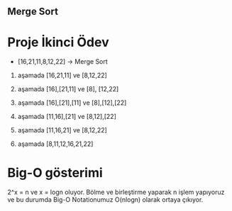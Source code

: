 ## Merge Sort
# Proje İkinci Ödev
- [16,21,11,8,12,22] -> Merge Sort

1. aşamada [16,21,11] ve [8,12,22] 

2. aşamada [16],[21,11] ve [8], [12,22] 

3. aşamada [16],[21],[11] ve [8],[12],[22] 

4. aşamada [11,16],[21] ve [8,12],[22] 

5. aşamada [11,16,21] ve [8,12,22] 

6. aşamada [8,11,12,16,21,22] 


# Big-O gösterimi

2^x = n ve x = logn oluyor. Bölme ve birleştirme yaparak n işlem yapıyoruz ve bu durumda Big-O Notationumuz O(nlogn) olarak ortaya çıkıyor.